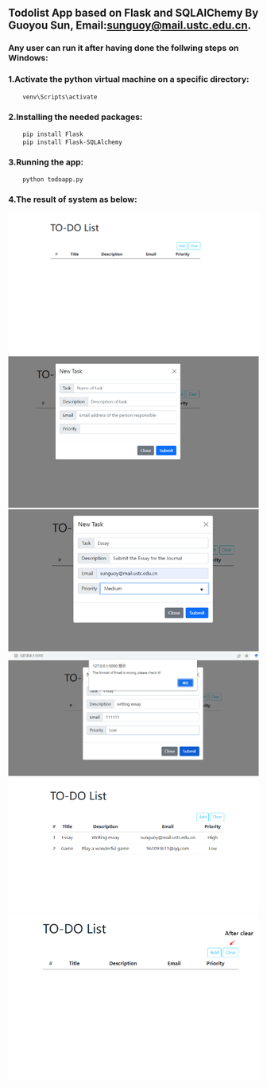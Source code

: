 ## Todolist App based on Flask and SQLAlChemy By Guoyou Sun, Email:sunguoy@mail.ustc.edu.cn.

### Any user can run it after having done the follwing steps on Windows:

### 1.Activate the python virtual machine on a specific directory:
```
    venv\Scripts\activate
```
  

### 2.Installing the needed packages: 
```
    pip install Flask 
    pip install Flask-SQLAlchemy
```

### 3.Running the app: 
```
    python todoapp.py
```

### 4.The result of system as below: 
![image](https://github.com/sunguoy/Task_AB/blob/main/ResultImage/font1.png)
![image](https://github.com/sunguoy/Task_AB/blob/main/ResultImage/font2.png)
![image](https://github.com/sunguoy/Task_AB/blob/main/ResultImage/font3.png)
![image](https://github.com/sunguoy/Task_AB/blob/main/ResultImage/font4.png)
![image](https://github.com/sunguoy/Task_AB/blob/main/ResultImage/font5.png)
![image](https://github.com/sunguoy/Task_AB/blob/main/ResultImage/font6.png)
